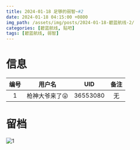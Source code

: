 ```yaml
---
title: 2024-01-18 足够的弱智~#2
date: 2024-01-18 04:15:00 +0800
img_path: /assets/img/posts/2024-01-18-碧蓝航线-2/
categories: [碧蓝航线, 贴吧]
tags: [碧蓝航线, 弱智]
---
```


# 信息

| 编号 |    用户名     |   UID    | 备注 |
| :--: | :-----------: | :------: | :--: |
|  1   | 枪神大爷来了😜 | 36553080 |  无  |

# 留档

![1](1.jpg)

